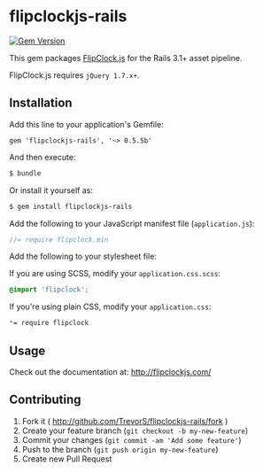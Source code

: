 # flipclockjs-rails

[![Gem Version](https://badge.fury.io/rb/flipclockjs-rails.png)](http://badge.fury.io/rb/flipclockjs-rails)

This gem packages [FlipClock.js](https://github.com/objectivehtml/FlipClock) for the Rails 3.1+ asset pipeline.

FlipClock.js requires `jQuery 1.7.x+`.

## Installation

Add this line to your application's Gemfile:
```
gem 'flipclockjs-rails', '~> 0.5.5b'
```

And then execute:
```bash
$ bundle
```

Or install it yourself as:
```bash
$ gem install flipclockjs-rails
```

Add the following to your JavaScript manifest file (`application.js`):

```js
//= require flipclock.min
```

Add the following to your stylesheet file:

If you are using SCSS, modify your `application.css.scss`:

```scss
@import 'flipclock';
```

If you're using plain CSS, modify your `application.css`:

```css
*= require flipclock
```

## Usage

Check out the documentation at: http://flipclockjs.com/

## Contributing

1. Fork it ( http://github.com/TrevorS/flipclockjs-rails/fork )
2. Create your feature branch (`git checkout -b my-new-feature`)
3. Commit your changes (`git commit -am 'Add some feature'`)
4. Push to the branch (`git push origin my-new-feature`)
5. Create new Pull Request
